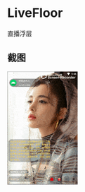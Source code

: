 # LiveFloor
直播浮层
## 截图
![images](https://github.com/Wiser-Wong/LiveFloor/blob/master/images/live.gif)

